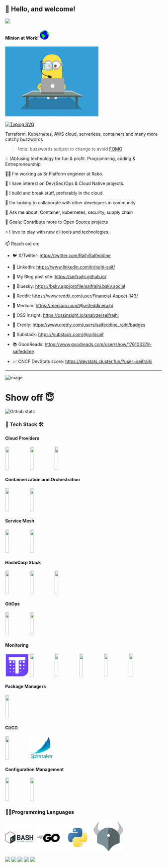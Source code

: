 ## 👋 Hello, and welcome!

<!-- Proudly created with GPRM ( https://gprm.itsvg.in ) -->
![](https://komarev.com/ghpvc/?username=seifrajhi&color=green)




#### Minion at Work!&nbsp;<img src="https://github.com/sumanentc/sumanentc/blob/master/assets/Earth.gif" width="30">


<img src="https://github.com/sumanentc/sumanentc/blob/master/assets/minion.gif" width="300">



[![Typing SVG](https://readme-typing-svg.demolab.com/?lines=Data+Platform+Engineer+📊;Container+Nerd+🧠+🐳;Site+Reliability+Engineer+SRE+🚀&color=D74D00?font=Anton&center=true&vCenter=true)](https://git.io/typing-svg)


Terraform, Kubernetes, AWS cloud, serverless, containers and many more catchy buzzwords


> Note: buzzwords subject to change to avoid [FOMO](https://www.youtube.com/watch?v=VrC_MSG9zSU)


💡 (Ab)using technology for fun & profit. Programming, coding & Entrepreneurship

👨‍💻 I'm working as Sr.Platform engineer at Rabo.

🔭 I have interest on Dev{Sec}Ops & Cloud Native projects.

👨‍ I build and break stuff, preferably in the cloud. 

👯 I’m looking to collaborate with other developers in community

💬 Ask me about: Container, kubernetes, security, supply chain

🥅 Goals: Contribute more to Open Source projects

⚡ I love to play with new cli tools and technologies.


<p align="center">

📫 Reach out on:

  - 🐦 X/Twitter: https://twitter.com/RajhiSaifeddine
  
  - 📘 Linkedin: https://www.linkedin.com/in/rajhi-saif/

  - 🔗 My Blog post site: https://seifrajhi.github.io/
  
  - 🦋 Bluesky: https://bsky.app/profile/saifrajhi.bsky.social

  - 🔖 Reddit: https://www.reddit.com/user/Financial-Aspect-143/
  
  - 📑 Medium: https://medium.com/@seifeddinerajhi
  
  - 📌 OSS insight: https://ossinsight.io/analyze/seifrajhi

  - 🥇 Credly: https://www.credly.com/users/saifeddine_rajhi/badges

  - 🔗 Substack: https://substack.com/@rajhisaif

  - 📚 GoodReads: https://www.goodreads.com/user/show/176103378-saifeddine

  - 📈 CNCF DevStats score: https://devstats.cluster.fun/?user=seifrajhi


---

![image](https://user-images.githubusercontent.com/26981510/222764134-ca7c4c44-2f57-4dfe-ba63-cf80464dd66a.png)


# Show off 😇

<p align="center">
  
![Github stats](https://github-readme-stats-sigma-five.vercel.app/api?username=seifrajhi)

### 🧰  Tech Stack 🛠

#### Cloud Providers
 
 <p float="left">
   <code><img width="15%" height="75" src="https://www.vectorlogo.zone/logos/amazon_aws/amazon_aws-ar21.svg"></code>
   <code><img width="15%" height="75" src="https://www.vectorlogo.zone/logos/microsoft_azure/microsoft_azure-ar21.svg"></code>
   <code><img width="15%" height="75" src="https://www.vectorlogo.zone/logos/google_cloud/google_cloud-ar21.svg"></code>
 </p>
 
 #### Containerization and Orchestration
 
  <p float="left">
   <code><img width="15%" height="75" src="https://www.vectorlogo.zone/logos/kubernetes/kubernetes-ar21.svg"></code>
   <code><img width="15%" height="75" src="https://www.vectorlogo.zone/logos/docker/docker-ar21.svg"></code>
 </p>
 
 
  #### Service Mesh
 
  <p float="left">
   <code><img width="15%" height="75" src="https://www.vectorlogo.zone/logos/linkerdio/linkerdio-ar21.svg"></code>
   <code><img width="15%" height="75" src="https://www.vectorlogo.zone/logos/istioio/istioio-ar21.svg"></code>
 </p>
 
 
 #### HashiCorp Stack 
 
  <p float="left">
   <code><img width="15%" height="75" src="https://www.vectorlogo.zone/logos/terraformio/terraformio-ar21.svg"></code>
   <code><img width="15%" height="75" src="https://www.vectorlogo.zone/logos/vaultproject/vaultproject-ar21.svg"></code>
   <code><img width="15%" height="75" src="https://www.vectorlogo.zone/logos/consulio/consulio-ar21.svg"></code>
 </p>
 
 #### GitOps 
 
  <p float="left">
   <code><img width="15%" height="75" src="https://www.vectorlogo.zone/logos/argoprojio/argoprojio-ar21.svg"></code>
   <code><img width="15%" height="75" src="https://www.vectorlogo.zone/logos/fluxcdio/fluxcdio-ar21.svg"></code>
 </p>
 
  #### Monitoring 
   
  <p float="left">
   <code><img width="15%" height="75" src="https://raw.githubusercontent.com/cncf/artwork/master/projects/thanos/icon/color/thanos-icon-color.svg"></code>
   <code><img width="15%" height="75" src="https://www.vectorlogo.zone/logos/grafana/grafana-ar21.svg"></code>
   <code><img width="15%" height="75" src="https://www.vectorlogo.zone/logos/prometheusio/prometheusio-ar21.svg"></code>
   <code><img width="15%" height="75" src="https://www.vectorlogo.zone/logos/elastic/elastic-ar21.svg"></code>
   <code><img width="15%" height="75" src="https://www.vectorlogo.zone/logos/elasticco_logstash/elasticco_logstash-ar21.svg"></code>
   <code><img width="15%" height="75" src="https://www.vectorlogo.zone/logos/elasticco_kibana/elasticco_kibana-ar21.svg"></code>
 </p>
 
 #### Package Managers 
 
   <p float="left">
   <code><img width="15%" height="75" src="https://www.vectorlogo.zone/logos/helmsh/helmsh-ar21.svg"></code>
 </p>
 
#### CI/CD

   <p float="left">
   <code><img width="15%" height="75" src="https://www.vectorlogo.zone/logos/jenkins/jenkins-ar21.svg"></code>
   <code><img width="15%" height="75" src="https://github.com/cncf/landscape/blob/master/hosted_logos/spinnaker.svg"></code>
 </p>
 
 #### Configuration Management 
 
   <p float="left">
   <code><img width="15%" height="75" src="https://www.vectorlogo.zone/logos/chefio/chefio-ar21.svg"></code>
   <code><img width="15%" height="75" src="https://www.vectorlogo.zone/logos/ansible/ansible-ar21.svg"></code>
 </p>




### 👩‍💻Programming Languages
<p align="left">
<img src="https://raw.githubusercontent.com/github/explore/80688e429a7d4ef2fca1e82350fe8e3517d3494d/topics/bash/bash.png" alt="bash" width="90" height="90"/> 
<img src="https://raw.githubusercontent.com/github/explore/80688e429a7d4ef2fca1e82350fe8e3517d3494d/topics/go/go.png" alt="go" width="90" height="90"/>
<img src="https://raw.githubusercontent.com/github/explore/80688e429a7d4ef2fca1e82350fe8e3517d3494d/topics/python/python.png" alt="python" width="90" height="90"/> 
<img src="https://raw.githubusercontent.com/cncf/artwork/main/projects/opa/icon/color/opa-icon-color.svg" alt="opa" width="100" height="100"/> 
</p>

![](http://github-profile-summary-cards.vercel.app/api/cards/profile-details?username=seifrajhi&theme=github_dark)
![](http://github-profile-summary-cards.vercel.app/api/cards/repos-per-language?username=seifrajhi&theme=github_dark)
![](http://github-profile-summary-cards.vercel.app/api/cards/most-commit-language?username=seifrajhi&theme=github_dark)
![](http://github-profile-summary-cards.vercel.app/api/cards/stats?username=seifrajhi&theme=github_dark)
![](http://github-profile-summary-cards.vercel.app/api/cards/productive-time?username=seifrajhi&theme=github_dark&utcOffset=8)
     
